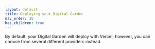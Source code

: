 ```yaml
---
layout: default
title: Deploying your Digital Garden
nav_order: 10
has_children: true
---
```


By default, your Digital Garden will deploy with Vercel; however, you can choose from several different providers instead.
